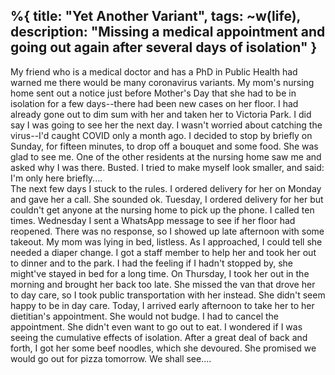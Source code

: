 %{
  title: "Yet Another Variant",
  tags: ~w(life),
  description: "Missing a medical appointment and going out again after several days of isolation"
}
---
My friend who is a medical doctor and has a PhD in Public Health had warned me there would be many coronavirus variants.  My mom's nursing home sent out a notice just before Mother's Day that she had to be in isolation for a few days--there had been new cases on her floor.  I had already gone out to dim sum with her and taken her to Victoria Park.  I did say I was going to see her the next day.  I wasn't worried about catching the virus--I'd caught COVID only a month ago.  I decided to stop by briefly on Sunday, for fifteen minutes, to drop off a bouquet and some food.  She was glad to see me.  One of the other residents at the nursing home saw me and asked why I was there.  Busted.  I tried to make myself look smaller, and said: I'm only here briefly....
<br/>
The next few days I stuck to the rules.  I ordered delivery for her on Monday and gave her a call.  She sounded ok.  Tuesday, I ordered delivery for her but couldn't get anyone at the nursing home to pick up the phone.  I called ten times.  Wednesday I sent a WhatsApp message to see if her floor had reopened.  There was no response, so I showed up late afternoon with some takeout.  My mom was lying in bed, listless.  As I approached, I could tell she needed a diaper change.  I got a staff member to help her and took her out to dinner and to the park.  I had the feeling if I hadn't stopped by, she might've stayed in bed for a long time.  On Thursday, I took her out in the morning and brought her back too late.  She missed the van that drove her to day care, so I took public transportation with her instead.  She didn't seem happy to be in day care.  Today, I arrived early afternoon to take her to her dietitian's appointment.  She would not budge.  I had to cancel the appointment.  She didn't even want to go out to eat.  I wondered if I was seeing the cumulative effects of isolation.  After a great deal of back and forth, I got her some beef noodles, which she devoured.  She promised we would go out for pizza tomorrow.  We shall see....

